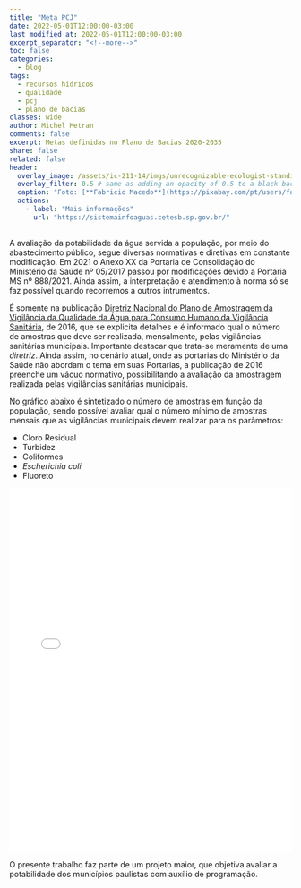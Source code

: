 ```yaml
---
title: "Meta PCJ"
date: 2022-05-01T12:00:00-03:00
last_modified_at: 2022-05-01T12:00:00-03:00
excerpt_separator: "<!--more-->"
toc: false
categories:
  - blog
tags:
  - recursos hídricos
  - qualidade
  - pcj
  - plano de bacias
classes: wide
author: Michel Metran
comments: false
excerpt: Metas definidas no Plano de Bacias 2020-2035
share: false
related: false
header:
  overlay_image: /assets/ic-211-14/imgs/unrecognizable-ecologist-standing-where-sewage.jpg
  overlay_filter: 0.5 # same as adding an opacity of 0.5 to a black background
  caption: "Foto: [**Fabricio Macedo**](https://pixabay.com/pt/users/fabriciomacedophotos-328534/?utm_source=link-attribution&amp;utm_medium=referral&amp;utm_campaign=image&amp;utm_content=1729544)"
  actions:
    - label: "Mais informações"
      url: "https://sistemainfoaguas.cetesb.sp.gov.br/"
---
```


A avaliação da potabilidade da água servida a população, por meio do abastecimento público, segue diversas normativas e diretivas em constante modificação. Em 2021 o Anexo XX da Portaria de Consolidação do Ministério da Saúde nº 05/2017 passou por modificações devido a Portaria MS nº 888/2021. Ainda assim, a interpretação e atendimento à norma só se faz possível quando recorremos a outros intrumentos.

É somente na publicação [Diretriz Nacional do Plano de Amostragem da Vigilância da Qualidade da Água para Consumo Humano da Vigilância Sanitária](http://bvsms.saude.gov.br/bvs/publicacoes/diretriz_nacional_plano_amostragem_agua.pdf), de 2016, que se explicita detalhes e é informado qual o número de amostras que deve ser realizada, mensalmente, pelas vigilâncias sanitárias municipais. Importante destacar que trata-se meramente de uma *diretriz*. Ainda assim, no cenário atual, onde as portarias do Ministério da Saúde não abordam o tema em suas Portarias, a publicação de 2016 preenche um vácuo normativo, possibilitando a avaliação da amostragem realizada pelas vigilâncias sanitárias municipais.

No gráfico abaixo é sintetizado o número de amostras em função da população, sendo possível avaliar qual o número mínimo de amostras mensais que as vigilâncias municipais devem realizar para os parâmetros:

- Cloro Residual
- Turbidez
- Coliformes
- *Escherichia coli*
- Fluoreto

<iframe src="/assets/ic-211-14/maps/map - tab23-1.html" width="100%" height="650"  frameborder="0" allowfullscreen webkitallowfullscreen mozallowfullscreen oallowfullscreen msallowfullscreen></iframe>

<br>

O presente trabalho faz parte de um projeto maior, que objetiva avaliar a potabilidade dos municípios paulistas com auxílio de programação.

